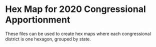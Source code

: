 # Hex Map for 2020 Congressional Apportionment

These files can be used to create hex maps where each congressional district is one hexagon, grouped by state.